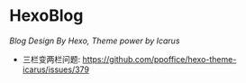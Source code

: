 # HexoBlog
*Blog Design By Hexo, Theme power by Icarus*

* 三栏变两栏问题:
https://github.com/ppoffice/hexo-theme-icarus/issues/379